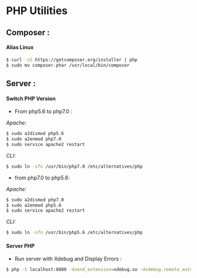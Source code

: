 # PHP Utilities 

## Composer :

#### Alias Linux

```bash
$ curl -sS https://getcomposer.org/installer | php
$ sudo mv composer.phar /usr/local/bin/composer
```

## Server :

#### Switch PHP Version 

+ From php5.6 to php7.0 :

*Apache:*
```bash
$ sudo a2dismod php5.6 
$ sudo a2enmod php7.0
$ sudo service apache2 restart
```
*CLI:*
```bash
$ sudo ln -sfn /usr/bin/php7.0 /etc/alternatives/php
```

+ from php7.0 to php5.6:

*Apache:*
```bash
$ sudo a2dismod php7.0
$ sudo a2enmod php5.6 
$ sudo service apache2 restart
```
*CLI:*
```bash
$ sudo ln -sfn /usr/bin/php5.6 /etc/alternatives/php
```


#### Server PHP

+ Run server with Xdebug and Display Errors :

```bash
$ php -S localhost:8080 -dzend_extension=xdebug.so -dxdebug.remote_autostart=1 -display_errors=1
```
